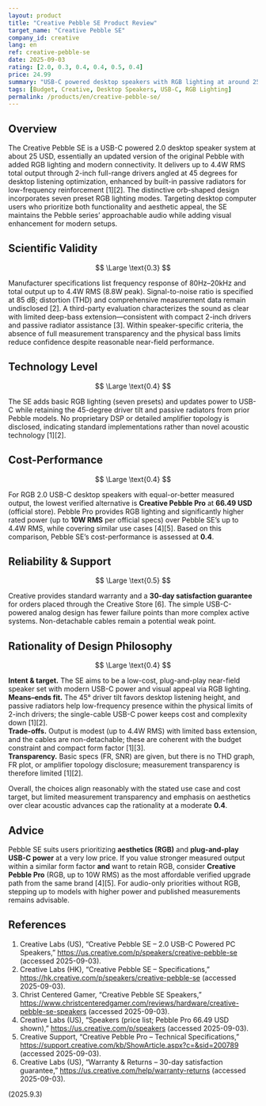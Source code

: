 ```yaml
---
layout: product
title: "Creative Pebble SE Product Review"
target_name: "Creative Pebble SE"
company_id: creative
lang: en
ref: creative-pebble-se
date: 2025-09-03
rating: [2.0, 0.3, 0.4, 0.4, 0.5, 0.4]
price: 24.99
summary: "USB-C powered desktop speakers with RGB lighting at around 25 USD. Provides up to 4.4W RMS output, 80Hz–20kHz frequency response, SNR 85 dB, and built-in passive radiators [1][2]. Third-party evaluation reports clear sound with limited deep-bass extension typical of 2-inch drivers [3]. Among RGB 2.0 USB-C speakers with equal-or-better measured output, Creative Pebble Pro (RGB, up to 10W RMS) is the cheapest verified alternative at 66.49 USD, yielding a cost-performance score of 0.4 [4][5]."
tags: [Budget, Creative, Desktop Speakers, USB-C, RGB Lighting]
permalink: /products/en/creative-pebble-se/
---
```


## Overview

The Creative Pebble SE is a USB-C powered 2.0 desktop speaker system at about 25 USD, essentially an updated version of the original Pebble with added RGB lighting and modern connectivity. It delivers up to 4.4W RMS total output through 2-inch full-range drivers angled at 45 degrees for desktop listening optimization, enhanced by built-in passive radiators for low-frequency reinforcement [1][2]. The distinctive orb-shaped design incorporates seven preset RGB lighting modes. Targeting desktop computer users who prioritize both functionality and aesthetic appeal, the SE maintains the Pebble series’ approachable audio while adding visual enhancement for modern setups.

## Scientific Validity

$$ \Large \text{0.3} $$

Manufacturer specifications list frequency response of 80Hz–20kHz and total output up to 4.4W RMS (8.8W peak). Signal-to-noise ratio is specified at 85 dB; distortion (THD) and comprehensive measurement data remain undisclosed [2]. A third-party evaluation characterizes the sound as clear with limited deep-bass extension—consistent with compact 2-inch drivers and passive radiator assistance [3]. Within speaker-specific criteria, the absence of full measurement transparency and the physical bass limits reduce confidence despite reasonable near-field performance.

## Technology Level

$$ \Large \text{0.4} $$

The SE adds basic RGB lighting (seven presets) and updates power to USB-C while retaining the 45-degree driver tilt and passive radiators from prior Pebble models. No proprietary DSP or detailed amplifier topology is disclosed, indicating standard implementations rather than novel acoustic technology [1][2].

## Cost-Performance

$$ \Large \text{0.4} $$

For RGB 2.0 USB-C desktop speakers with equal-or-better measured output, the lowest verified alternative is **Creative Pebble Pro** at **66.49 USD** (official store). Pebble Pro provides RGB lighting and significantly higher rated power (up to **10W RMS** per official specs) over Pebble SE’s up to 4.4W RMS, while covering similar use cases [4][5]. Based on this comparison, Pebble SE’s cost-performance is assessed at **0.4**.

## Reliability & Support

$$ \Large \text{0.5} $$

Creative provides standard warranty and a **30-day satisfaction guarantee** for orders placed through the Creative Store [6]. The simple USB-C-powered analog design has fewer failure points than more complex active systems. Non-detachable cables remain a potential weak point.

## Rationality of Design Philosophy

$$ \Large \text{0.4} $$

**Intent & target.** The SE aims to be a low-cost, plug-and-play near-field speaker set with modern USB-C power and visual appeal via RGB lighting.  
**Means–ends fit.** The 45° driver tilt favors desktop listening height, and passive radiators help low-frequency presence within the physical limits of 2-inch drivers; the single-cable USB-C power keeps cost and complexity down [1][2].  
**Trade-offs.** Output is modest (up to 4.4W RMS) with limited bass extension, and the cables are non-detachable; these are coherent with the budget constraint and compact form factor [1][3].  
**Transparency.** Basic specs (FR, SNR) are given, but there is no THD graph, FR plot, or amplifier topology disclosure; measurement transparency is therefore limited [1][2].  

Overall, the choices align reasonably with the stated use case and cost target, but limited measurement transparency and emphasis on aesthetics over clear acoustic advances cap the rationality at a moderate **0.4**.

## Advice

Pebble SE suits users prioritizing **aesthetics (RGB)** and **plug-and-play USB-C power** at a very low price. If you value stronger measured output within a similar form factor **and** want to retain RGB, consider **Creative Pebble Pro** (RGB, up to 10W RMS) as the most affordable verified upgrade path from the same brand [4][5]. For audio-only priorities without RGB, stepping up to models with higher power and published measurements remains advisable.

## References

1. Creative Labs (US), “Creative Pebble SE – 2.0 USB-C Powered PC Speakers,” https://us.creative.com/p/speakers/creative-pebble-se (accessed 2025-09-03).  
2. Creative Labs (HK), “Creative Pebble SE – Specifications,” https://hk.creative.com/p/speakers/creative-pebble-se (accessed 2025-09-03).  
3. Christ Centered Gamer, “Creative Pebble SE Speakers,” https://www.christcenteredgamer.com/reviews/hardware/creative-pebble-se-speakers (accessed 2025-09-03).  
4. Creative Labs (US), “Speakers (price list; Pebble Pro 66.49 USD shown),” https://us.creative.com/p/speakers (accessed 2025-09-03).  
5. Creative Support, “Creative Pebble Pro – Technical Specifications,” https://support.creative.com/kb/ShowArticle.aspx?c=&sid=200789 (accessed 2025-09-03).  
6. Creative Labs (US), “Warranty & Returns – 30-day satisfaction guarantee,” https://us.creative.com/help/warranty-returns (accessed 2025-09-03).

(2025.9.3)

